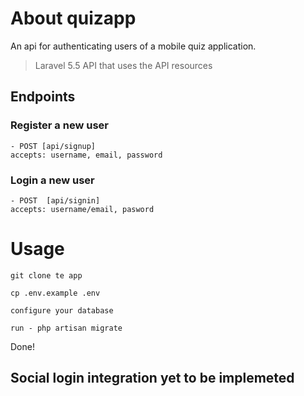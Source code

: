 # About quizapp

An api for authenticating users of a mobile quiz application. 
> Laravel 5.5 API that uses the API resources

## Endpoints

### Register a new user
```
- POST [api/signup]
accepts: username, email, password
```
### Login a new user
```
- POST  [api/signin]
accepts: username/email, pasword
```

# Usage

```
git clone te app

cp .env.example .env

configure your database 

run - php artisan migrate
```
Done!

## Social login integration yet to be implemeted
